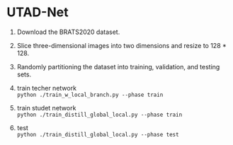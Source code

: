 # UTAD-Net

1. Download the BRATS2020 dataset.
2. Slice three-dimensional images into two dimensions and resize to 128 * 128.
3. Randomly partitioning the dataset into training, validation, and testing sets.
4. train techer network  
`
python ./train_w_local_branch.py --phase train
`
5. train studet network  
`
python ./train_distill_global_local.py --phase train
`

6. test   
`
python ./train_distill_global_local.py --phase test
`
